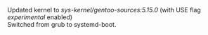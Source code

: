 Updated kernel to *sys-kernel/gentoo-sources:5.15.0* (with USE flag *experimental* enabled)<br/>
Switched from grub to systemd-boot.

